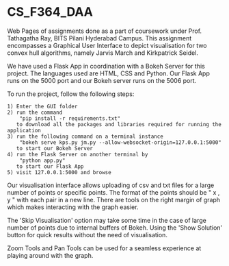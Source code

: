 # CS_F364_DAA
Web Pages of assignments done as a part of coursework under Prof. Tathagatha Ray, BITS Pilani Hyderabad Campus. This assignment encompasses a Graphical User Interface to depict visualisation for two convex hull algorithms, namely Jarvis March and Kirkpatrick Seidel. 

We have used a Flask App in coordination with a Bokeh Server for this project. The languages used are HTML, CSS and Python. Our Flask App runs on the 5000 port and our Bokeh server runs on the 5006 port.

To run the project, follow the following steps:

	1) Enter the GUI folder
	2) run the command 
		"pip install -r requirements.txt"
	   to download all the packages and libraries required for running the application
	3) run the following command on a terminal instance
		"bokeh serve kps.py jm.py --allow-websocket-origin=127.0.0.1:5000"
	   to start our Bokeh Server
	4) run the Flask Server on another terminal by
		"python app.py"
	   to start our Flask App
	5) visit 127.0.0.1:5000 and browse

Our visualisation interface allows uploading of csv and txt files for a large number of points or specific points. The format of the points should be " x , y " with each pair in a new line. There are tools on the right margin of graph which makes interacting with the graph easier. 

The 'Skip Visualisation' option may take some time in the case of large number of points due to internal buffers of Bokeh. Using the 'Show Solution' button for quick results without the need of visualisation.

Zoom Tools and Pan Tools can be used for a seamless experience at playing around with the graph.